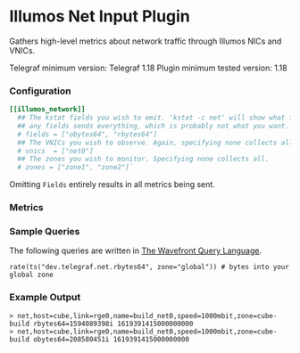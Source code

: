 # Illumos Net Input Plugin

Gathers high-level metrics about network traffic through Illumos NICs and
VNICs.

Telegraf minimum version: Telegraf 1.18
Plugin minimum tested version: 1.18

### Configuration

```toml
[[illumos_network]]
  ## The kstat fields you wish to emit. 'kstat -c net' will show what is collected.  Not defining
  ## any fields sends everything, which is probably not what you want.
  # fields = ["obytes64", "rbytes64"]
  ## The VNICs you wish to observe. Again, specifying none collects all.
  # vnics  = ["net0"]
  ## The zones you wish to monitor. Specifying none collects all.
  # zones = ["zone1", "zone2"]`
```

Omitting `Fields` entirely results in all metrics being sent.

### Metrics

### Sample Queries

The following queries are written in [The Wavefront Query
Language](https://docs.wavefront.com/query_language_reference.html).

```
rate(ts("dev.telegraf.net.rbytes64", zone="global")) # bytes into your global zone
```

### Example Output

```
> net,host=cube,link=rge0,name=build_net0,speed=1000mbit,zone=cube-build rbytes64=1594089398i 1619391415000000000
> net,host=cube,link=rge0,name=build_net0,speed=1000mbit,zone=cube-build obytes64=208580451i 1619391415000000000
```
